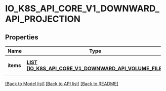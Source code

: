 # IO_K8S_API_CORE_V1_DOWNWARD_API_PROJECTION

## Properties
Name | Type | Description | Notes
------------ | ------------- | ------------- | -------------
**items** | [**LIST [IO_K8S_API_CORE_V1_DOWNWARD_API_VOLUME_FILE]**](io.k8s.api.core.v1.DownwardAPIVolumeFile.md) | Items is a list of DownwardAPIVolume file | [optional] [default to null]

[[Back to Model list]](../README.md#documentation-for-models) [[Back to API list]](../README.md#documentation-for-api-endpoints) [[Back to README]](../README.md)


